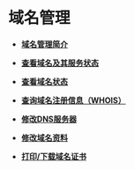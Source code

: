 # 域名管理<a name="domain_ug_330000"></a>

-   **[域名管理简介](域名管理简介.md)**  

-   **[查看域名及其服务状态](查看域名及其服务状态.md)**  

-   **[查看域名状态](查看域名状态.md)**  

-   **[查询域名注册信息（WHOIS）](查询域名注册信息（WHOIS）.md)**  

-   **[修改DNS服务器](修改DNS服务器.md)**  

-   **[修改域名资料](修改域名资料.md)**  

-   **[打印/下载域名证书](打印-下载域名证书.md)**  


